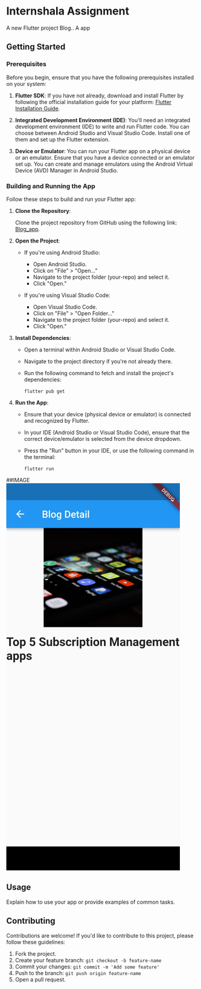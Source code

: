 # Internshala Assignment

A new Flutter project  Blog.. 
A app

## Getting Started

### Prerequisites

Before you begin, ensure that you have the following prerequisites installed on your system:

1. **Flutter SDK**: If you have not already, download and install Flutter by following the official installation guide for your platform: [Flutter Installation Guide](https://flutter.dev/docs/get-started/install).

2. **Integrated Development Environment (IDE)**: You'll need an integrated development environment (IDE) to write and run Flutter code. You can choose between Android Studio and Visual Studio Code. Install one of them and set up the Flutter extension.

3. **Device or Emulator**: You can run your Flutter app on a physical device or an emulator. Ensure that you have a device connected or an emulator set up. You can create and manage emulators using the Android Virtual Device (AVD) Manager in Android Studio.

### Building and Running the App

Follow these steps to build and run your Flutter app:

1. **Clone the Repository**:

   Clone the project repository from GitHub using the following link: [Blog_app](https://github.com/anand-bits/Blog_app).

2. **Open the Project**:

   - If you're using Android Studio:
     - Open Android Studio.
     - Click on "File" > "Open..."
     - Navigate to the project folder (your-repo) and select it.
     - Click "Open."

   - If you're using Visual Studio Code:
     - Open Visual Studio Code.
     - Click on "File" > "Open Folder..."
     - Navigate to the project folder (your-repo) and select it.
     - Click "Open."

3. **Install Dependencies**:

   - Open a terminal within Android Studio or Visual Studio Code.
   - Navigate to the project directory if you're not already there.
   - Run the following command to fetch and install the project's dependencies:

     ```shell
     flutter pub get
     ```

4. **Run the App**:

   - Ensure that your device (physical device or emulator) is connected and recognized by Flutter.
   - In your IDE (Android Studio or Visual Studio Code), ensure that the correct device/emulator is selected from the device dropdown.
   - Press the "Run" button in your IDE, or use the following command in the terminal:

     ```shell
     flutter run
     ```

##IMAGE
![DEMO](WhatsApp%20Image%202023-10-05%20at%205.08.20%20AM%20(1).jpeg)

## Usage

Explain how to use your app or provide examples of common tasks.

## Contributing

Contributions are welcome! If you'd like to contribute to this project, please follow these guidelines:

1. Fork the project.
2. Create your feature branch: `git checkout -b feature-name`
3. Commit your changes: `git commit -m 'Add some feature'`
4. Push to the branch: `git push origin feature-name`
5. Open a pull request.

